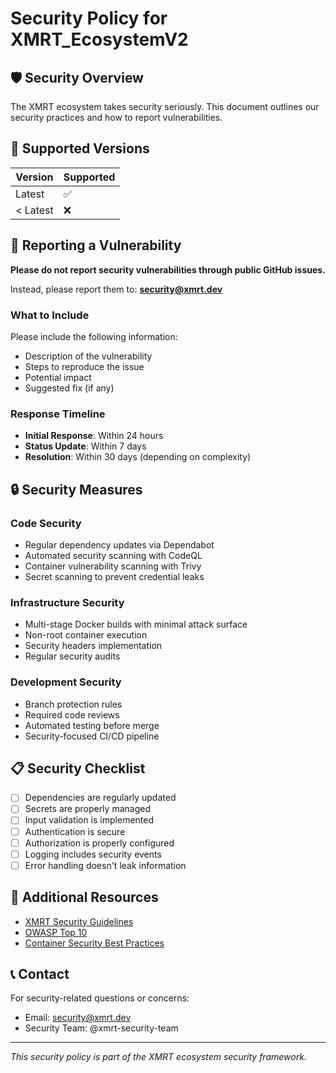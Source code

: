 # Security Policy for XMRT_EcosystemV2

## 🛡️ Security Overview

The XMRT ecosystem takes security seriously. This document outlines our security practices and how to report vulnerabilities.

## 🔐 Supported Versions

| Version | Supported          |
| ------- | ------------------ |
| Latest  | ✅                |
| < Latest| ❌                |

## 🚨 Reporting a Vulnerability

**Please do not report security vulnerabilities through public GitHub issues.**

Instead, please report them to: **security@xmrt.dev**

### What to Include

Please include the following information:
- Description of the vulnerability
- Steps to reproduce the issue
- Potential impact
- Suggested fix (if any)

### Response Timeline

- **Initial Response**: Within 24 hours
- **Status Update**: Within 7 days
- **Resolution**: Within 30 days (depending on complexity)

## 🔒 Security Measures

### Code Security
- Regular dependency updates via Dependabot
- Automated security scanning with CodeQL
- Container vulnerability scanning with Trivy
- Secret scanning to prevent credential leaks

### Infrastructure Security
- Multi-stage Docker builds with minimal attack surface
- Non-root container execution
- Security headers implementation
- Regular security audits

### Development Security
- Branch protection rules
- Required code reviews
- Automated testing before merge
- Security-focused CI/CD pipeline

## 📋 Security Checklist

- [ ] Dependencies are regularly updated
- [ ] Secrets are properly managed
- [ ] Input validation is implemented
- [ ] Authentication is secure
- [ ] Authorization is properly configured
- [ ] Logging includes security events
- [ ] Error handling doesn't leak information

## 🔗 Additional Resources

- [XMRT Security Guidelines](https://docs.xmrt.dev/security)
- [OWASP Top 10](https://owasp.org/www-project-top-ten/)
- [Container Security Best Practices](https://docs.docker.com/develop/security-best-practices/)

## 📞 Contact

For security-related questions or concerns:
- Email: security@xmrt.dev
- Security Team: @xmrt-security-team

---
*This security policy is part of the XMRT ecosystem security framework.*
